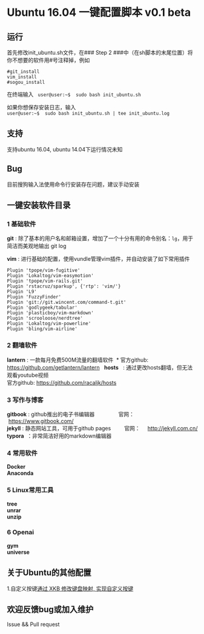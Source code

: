# Ubuntu 16.04 一键配置脚本 v0.1 beta
## 运行
首先修改init_ubuntu.sh文件，在### Step 2 ###中（在sh脚本的末尾位置）将你不想要的软件用#号注释掉，例如
```
#git_install
vim_install
#sogou_install
```
在终端输入  
`user@user:~$  sudo bash init_ubuntu.sh`
  
如果你想保存安装日志，输入  
`user@user:~$  sudo bash init_ubuntu.sh | tee init_ubuntu.log`
## 支持
支持ubuntu 16.04, ubuntu 14.04下运行情况未知
## Bug
目前搜狗输入法使用命令行安装存在问题，建议手动安装
## 一键安装软件目录
### 1 基础软件
**git** : 除了基本的用户名和邮箱设置，增加了一个十分有用的命令别名：`lg`，用于简洁而美观地输出 git log

**vim** : 进行基础的配置，使用vundle管理vim插件，并自动安装了如下常用插件  
```
Plugin 'tpope/vim-fugitive'
Plugin 'Lokaltog/vim-easymotion'
Plugin 'tpope/vim-rails.git'
Plugin 'rstacruz/sparkup', {'rtp': 'vim/'}
Plugin 'L9'
Plugin 'FuzzyFinder'
Plugin 'git://git.wincent.com/command-t.git'
Plugin 'godlygeek/tabular'
Plugin 'plasticboy/vim-markdown'
Plugin 'scrooloose/nerdtree'
Plugin 'Lokaltog/vim-powerline'
Plugin 'bling/vim-airline'
```
### 2 翻墙软件
**lantern** : 一款每月免费500M流量的翻墙软件  *
官方github: https://github.com/getlantern/lantern  
**hosts**   : 通过更改hosts翻墙，但无法观看youtube视频  
官方github: https://github.com/racaljk/hosts  

### 3 写作与博客
**gitbook** : github推出的电子书编辑器                官网：      https://www.gitbook.com/  
**jekyll**  : 静态网站工具，可用于github pages         官网：     http://jekyll.com.cn/  
**typora**  ：非常简洁好用的markdown编辑器  

### 4 常用软件
**Docker**  
**Anaconda**  

### 5 Linux常用工具
**tree**  
**unrar**  
**unzip**  

### 6 Openai
**gym**  
**universe**  

## 关于Ubuntu的其他配置
1.自定义按键[通过 XKB 修改键盘映射, 实现自定义按键](https://github.com/Chunlin-Li/Chunlin-Li.github.io/blob/master/blogs/linux/ubuntu-xkb-keyboard-remap.md)

## 欢迎反馈bug或加入维护
Issue && Pull request

